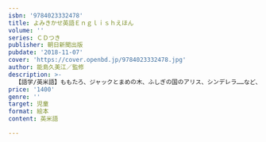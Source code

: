 ```yaml
---
isbn: '9784023332478'
title: よみきかせ英語Ｅｎｇｌｉｓｈえほん
volume: ''
series: ＣＤつき
publisher: 朝日新聞出版
pubdate: '2018-11-07'
cover: 'https://cover.openbd.jp/9784023332478.jpg'
author: 能島久美江／監修
description: >-
  【語学/英米語】ももたろ、ジャックとまめの木、ふしぎの国のアリス、シンデレラ……など、10の物語を、やさしい英語でよみきかせ（ＣＤつき）。英語ゼロからでも、楽しみながら自然と英語が身につく一冊。英検５級レベルの単語集つき。
price: '1400'
genre: ''
target: 児童
format: 絵本
content: 英米語

---
```

